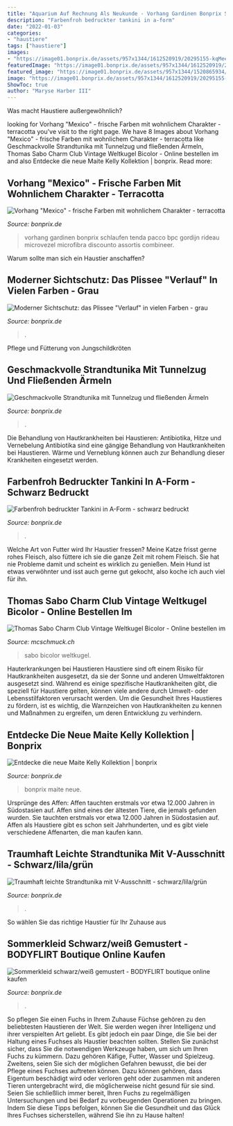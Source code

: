 ```yaml
---
title: "Aquarium Auf Rechnung Als Neukunde - Vorhang Gardinen Bonprix Schlaufen Tenda Pacco Bpc Gordijn Rideau Microvezel Microfibra Discounto Assortis Combineer"
description: "Farbenfroh bedruckter tankini in a-form"
date: "2022-01-03"
categories:
- "haustiere"
tags: ["haustiere"]
images:
- "https://image01.bonprix.de/assets/957x1344/1612520919/20295155-kqMeeQIb.jpg"
featuredImage: "https://image01.bonprix.de/assets/957x1344/1612520919/20295155-kqMeeQIb.jpg"
featured_image: "https://image01.bonprix.de/assets/957x1344/1520865934/18070886-2bezKMhS.jpg"
image: "https://image01.bonprix.de/assets/957x1344/1612520919/20295155-kqMeeQIb.jpg"
ShowToc: true
author: "Maryse Harber III"
---
```



Was macht Haustiere außergewöhnlich?

	

		
looking for Vorhang &quot;Mexico&quot; - frische Farben mit wohnlichem Charakter - terracotta you've visit to the right page. We have 8 Images about Vorhang &quot;Mexico&quot; - frische Farben mit wohnlichem Charakter - terracotta like Geschmackvolle Strandtunika mit Tunnelzug und fließenden Ärmeln, Thomas Sabo Charm Club Vintage Weltkugel Bicolor - Online bestellen im and also Entdecke die neue Maite Kelly Kollektion | bonprix. Read more:
		
    
## Vorhang &quot;Mexico&quot; - Frische Farben Mit Wohnlichem Charakter - Terracotta

<img loading=lazy src="https://image01.bonprix.de/bonprixbilder/957x1344/1468571179/13103029-QF9QX52k.jpg" onerror="this.onerror=null;this.src='https://tse1.mm.bing.net/th?id=OIP.C053zL74dEuUsZV1m_SaRQHaKZ&amp;pid=15.1';" alt="Vorhang &quot;Mexico&quot; - frische Farben mit wohnlichem Charakter - terracotta">

_Source: bonprix.de_

>vorhang gardinen bonprix schlaufen tenda pacco bpc gordijn rideau microvezel microfibra discounto assortis combineer. 

	

Warum sollte man sich ein Haustier anschaffen?

    
## Moderner Sichtschutz: Das Plissee &quot;Verlauf&quot; In Vielen Farben - Grau

<img loading=lazy src="https://image01.bonprix.de/assets/957x1344/1510132820/15096822-66FylGcn.jpg" onerror="this.onerror=null;this.src='https://tse1.mm.bing.net/th?id=OIP.-EBHGpdYUwh1Ks1JvbPXUwHaKZ&amp;pid=15.1';" alt="Moderner Sichtschutz: das Plissee &quot;Verlauf&quot; in vielen Farben - grau">

_Source: bonprix.de_

>. 

	

Pflege und Fütterung von Jungschildkröten

    
## Geschmackvolle Strandtunika Mit Tunnelzug Und Fließenden Ärmeln

<img loading=lazy src="https://image01.bonprix.de/assets/957x1344/1520865934/18070886-2bezKMhS.jpg" onerror="this.onerror=null;this.src='https://tse2.mm.bing.net/th?id=OIP.RLo1raAc6tadFw87HFLq_QHaKZ&amp;pid=15.1';" alt="Geschmackvolle Strandtunika mit Tunnelzug und fließenden Ärmeln">

_Source: bonprix.de_

>. 

	

Die Behandlung von Hautkrankheiten bei Haustieren: Antibiotika, Hitze und Vernebelung
Antibiotika sind eine gängige Behandlung von Hautkrankheiten bei Haustieren. Wärme und Verneblung können auch zur Behandlung dieser Krankheiten eingesetzt werden.

    
## Farbenfroh Bedruckter Tankini In A-Form - Schwarz Bedruckt

<img loading=lazy src="https://image01.bonprix.de/assets/957x1344/1555068193/19101874-SrAyQx7a.jpg" onerror="this.onerror=null;this.src='https://tse4.mm.bing.net/th?id=OIP.FIt3N-sKbJb7kHApPidP7wHaKZ&amp;pid=15.1';" alt="Farbenfroh bedruckter Tankini in A-Form - schwarz bedruckt">

_Source: bonprix.de_

>. 

	

Welche Art von Futter wird Ihr Haustier fressen?
Meine Katze frisst gerne rohes Fleisch, also füttere ich sie die ganze Zeit mit rohem Fleisch. Sie hat nie Probleme damit und scheint es wirklich zu genießen. Mein Hund ist etwas verwöhnter und isst auch gerne gut gekocht, also koche ich auch viel für ihn.

    
## Thomas Sabo Charm Club Vintage Weltkugel Bicolor - Online Bestellen Im

<img loading=lazy src="http://www.mcschmuck.ch/images/Thomas_Sabo/1711.jpg" onerror="this.onerror=null;this.src='https://tse4.mm.bing.net/th?id=OIP.qvx3e3yV1J2gm9gGr0kVlQHaJ3&amp;pid=15.1';" alt="Thomas Sabo Charm Club Vintage Weltkugel Bicolor - Online bestellen im">

_Source: mcschmuck.ch_

>sabo bicolor weltkugel. 

	

Hauterkrankungen bei Haustieren
Haustiere sind oft einem Risiko für Hautkrankheiten ausgesetzt, da sie der Sonne und anderen Umweltfaktoren ausgesetzt sind. Während es einige spezifische Hautkrankheiten gibt, die speziell für Haustiere gelten, können viele andere durch Umwelt- oder Lebensstilfaktoren verursacht werden. Um die Gesundheit Ihres Haustieres zu fördern, ist es wichtig, die Warnzeichen von Hautkrankheiten zu kennen und Maßnahmen zu ergreifen, um deren Entwicklung zu verhindern.

    
## Entdecke Die Neue Maite Kelly Kollektion | Bonprix

<img loading=lazy src="https://image01.bonprix.de/assets/957x1344/1612520919/20295155-kqMeeQIb.jpg" onerror="this.onerror=null;this.src='https://tse1.mm.bing.net/th?id=OIP.4eaO0zuHRG0k5R5Swv7dbQHaKZ&amp;pid=15.1';" alt="Entdecke die neue Maite Kelly Kollektion | bonprix">

_Source: bonprix.de_

>bonprix maite neue. 

	

Ursprünge des Affen: Affen tauchten erstmals vor etwa 12.000 Jahren in Südostasien auf.
Affen sind eines der ältesten Tiere, die jemals gefunden wurden. Sie tauchten erstmals vor etwa 12.000 Jahren in Südostasien auf. Affen als Haustiere gibt es schon seit Jahrhunderten, und es gibt viele verschiedene Affenarten, die man kaufen kann.

    
## Traumhaft Leichte Strandtunika Mit V-Ausschnitt - Schwarz/lila/grün

<img loading=lazy src="https://image01.bonprix.de/assets/957x1344/1557485176/18217394-eUGmKQqQ.jpg" onerror="this.onerror=null;this.src='https://tse3.mm.bing.net/th?id=OIP.HotkjSlm857u7pJNNv-xaQHaKZ&amp;pid=15.1';" alt="Traumhaft leichte Strandtunika mit V-Ausschnitt - schwarz/lila/grün">

_Source: bonprix.de_

>. 

	

So wählen Sie das richtige Haustier für Ihr Zuhause aus

    
## Sommerkleid Schwarz/weiß Gemustert - BODYFLIRT Boutique Online Kaufen

<img loading=lazy src="https://image01.bonprix.de/assets/957x1344/1522850786/18092783-CY3M0pHg.jpg" onerror="this.onerror=null;this.src='https://tse1.mm.bing.net/th?id=OIP.6TTZfzQMWAktDH1N07EZFgHaKZ&amp;pid=15.1';" alt="Sommerkleid schwarz/weiß gemustert - BODYFLIRT boutique online kaufen">

_Source: bonprix.de_

>. 

	

So pflegen Sie einen Fuchs in Ihrem Zuhause
Füchse gehören zu den beliebtesten Haustieren der Welt. Sie werden wegen ihrer Intelligenz und ihrer verspielten Art geliebt. Es gibt jedoch ein paar Dinge, die Sie bei der Haltung eines Fuchses als Haustier beachten sollten. Stellen Sie zunächst sicher, dass Sie die notwendigen Werkzeuge haben, um sich um Ihren Fuchs zu kümmern. Dazu gehören Käfige, Futter, Wasser und Spielzeug. Zweitens, seien Sie sich der möglichen Gefahren bewusst, die bei der Pflege eines Fuchses auftreten können. Dazu können gehören, dass Eigentum beschädigt wird oder verloren geht oder zusammen mit anderen Tieren untergebracht wird, die möglicherweise nicht gesund für sie sind. Seien Sie schließlich immer bereit, Ihren Fuchs zu regelmäßigen Untersuchungen und bei Bedarf zu vorbeugenden Operationen zu bringen. Indem Sie diese Tipps befolgen, können Sie die Gesundheit und das Glück Ihres Fuchses sicherstellen, während Sie ihn zu Hause halten!

